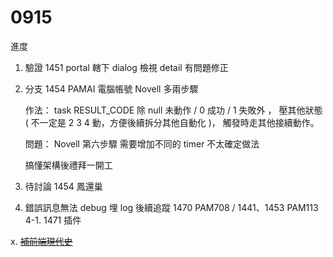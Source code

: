 # 0915

進度

1. 驗證 1451 portal 轄下 dialog 檢視 detail
   有問題修正
2. 分支 1454 PAMAI 電腦帳號 Novell 多兩步驟
   
   作法：
   task RESULT_CODE 除 null 未動作 / 0 成功 / 1 失敗外 ，
   壓其他狀態 ( 不一定是 2 3 4 動，方便後續拆分其他自動化 )，
   觸發時走其他接續動作。
   
   問題：
   Novell 第六步驟 需要增加不同的 timer 不太確定做法
   
   搞懂架構後禮拜一開工

3. 待討論 1454 鳳還巢
4. 錯誤訊息無法 debug 埋 log 後續追蹤 1470 PAM708 / 1441、1453 PAM113
4-1. 1471 插件 

x. [~~補前端現代史~~](https://github.com/johch3n611u/Side-Project-Getting-Things-Done)
 
